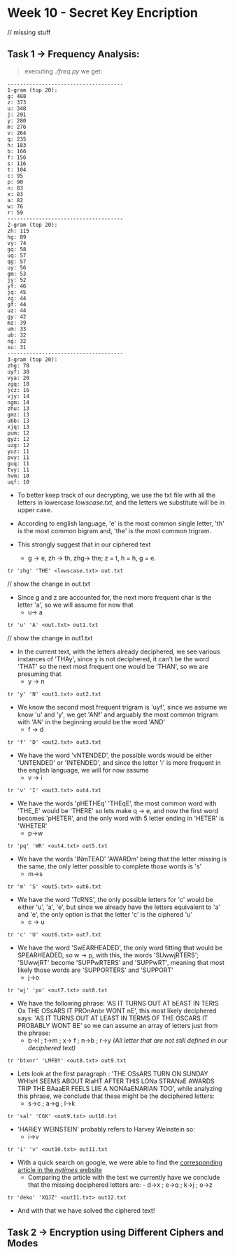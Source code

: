 # Week 10 - Secret Key Encription

// missing stuff


## Task 1 -> Frequency Analysis:

> executing *./freq.py* we get:

```console
-------------------------------------
1-gram (top 20):
g: 488
z: 373
u: 348
j: 291
y: 280
m: 276
v: 264
q: 235
h: 183
b: 166
f: 156
s: 116
t: 104
c: 95
p: 90
n: 83
x: 83
a: 82
w: 76
r: 59
-------------------------------------
2-gram (top 20):
zh: 115
hg: 89
vy: 74
gq: 58
uq: 57
qg: 57
uy: 56
gm: 53
jy: 52
yf: 46
jq: 45
zg: 44
gf: 44
uz: 44
gy: 42
mz: 39
um: 33
ub: 32
ng: 32
su: 31
-------------------------------------
3-gram (top 20):
zhg: 78
uyf: 30
vya: 20
zgq: 18
jcz: 16
vjy: 14
ngm: 14
zhu: 13
gmz: 13
ubb: 13
xjq: 13
pum: 12
gyz: 12
uzg: 12
yuz: 11
pvy: 11
guq: 11
tvy: 11
hvm: 10
uqf: 10
``` 

- To better keep track of our decrypting, we use the txt file with all the letters in lowercase *lowscase.txt*, and the letters we substitute will be in upper case.

- According to english language, 'e' is the most common single letter, 'th' is the most common bigram and, 'the' is the most common trigram.

- This strongly suggest that in our ciphered text 
  - g -> e, zh -> th, zhg-> the; z = t, h = h, g = e.

```console
tr 'zhg' 'THE' <lowscase.txt> out.txt
```

// show the change in out.txt 

- Since g and z are accounted for, the next more frequent char is the letter 'a', so we will assume for now that
  - u-> a

```console
tr 'u' 'A' <out.txt> out1.txt
```

// show the change in out1.txt

- In the current text, with the letters already deciphered, we see various instances of 'THAy', since y is not deciphered, it can't be the word 'THAT' so the next most frequent one would be 'THAN', so we are presuming that
  - y -> n

```console
tr 'y' 'N' <out1.txt> out2.txt
```

- We know the second most frequent trigram is 'uyf', since we assume we know 'u' and 'y', we get 'ANf' and arguably the most common trigram with 'AN' in the beginning would be the word 'AND'
  - f -> d

```console
tr 'f' 'D' <out2.txt> out3.txt
```

- We have the word 'vNTENDED', the possible words would be either 'UNTENDED' or 'INTENDED', and since the letter 'i' is more frequent in the english language, we will for now assume
  - v -> i

```console
tr 'v' 'I' <out3.txt> out4.txt
```

- We have the words 'pHETHEq' 'THEqE', the most common word with 'THE_E' would be 'THERE' so lets make q -> e, and now the first word becomes 'pHETER', and the only word with 5 letter ending in 'HETER' is 'WHETER'
  - p->w

```console
tr 'pq' 'WR' <out4.txt> out5.txt
```

- We have the words 'INmTEAD' 'AWARDm' being that the letter missing is the same, the only letter possible to complete those words is 's'
  - m->s

```console
tr 'm' 'S' <out5.txt> out6.txt
```

- We have the word 'TcRNS', the only possible letters for 'c' would be either 'u', 'a', 'e', but since we already have the letters equivalent to 'a' and 'e', the only option is that the letter 'c' is the ciphered 'u'
  - c -> u

```console
tr 'c' 'U' <out6.txt> out7.txt
```

- We have the word 'SwEARHEADED', the only word fitting that would be SPEARHEADED, so w -> p, with this, the words 'SUwwjRTERS'; 'SUwwjRT' become 'SUPPwRTERS' and 'SUPPwRT', meaning that most likely those words are 'SUPPORTERS' and 'SUPPORT'
  - j->o

```console
tr 'wj' 'po' <out7.txt> out8.txt
```

- We have the following phrase: 'AS IT TURNS OUT AT bEAST IN TERtS Ox THE OSsARS IT PROnAnbr WONT nE', this most likely deciphered says: 'AS IT TURNS OUT AT LEAST IN TERMS OF THE OSCARS IT PROBABLY WONT BE'
so we can assume an array of letters just from the phrase:
  - b->l ; t->m ; x-> f ; n->b ; r->y  *(All letter that are not still defined in our deciphered text)*

```console
tr 'btxnr' 'LMFBY' <out8.txt> out9.txt
```

- Lets look at the first paragraph : 'THE OSsARS TURN  ON SUNDAY WHIsH SEEMS ABOUT RIaHT AFTER THIS LONa STRANaE AWARDS TRIP THE BAaaER FEELS LIlE A NONAaENARIAN TOO', while analyzing this phrase, we conclude that these might be the deciphered letters:
  - s->c ; a->g ; l->k

```console
tr 'sal' 'CGK' <out9.txt> out10.txt
```

- 'HARiEY WEINSTEIN' probably refers to Harvey Weinstein so:
  - i->v

```console
tr 'i' 'v' <out10.txt> out11.txt
```

- With a quick search on google, we were able to find the [corresponding article in the *nytimes* website](https://www.nytimes.com/2018/03/01/movies/oscars-sunday-what-to-expect.html)
  - Comparing the article with the text we currently have we conclude that the missing deciphered letters are:
        - d->x  ; e->q ; k->j ; o->z

```console
tr 'deko' 'XQJZ' <out11.txt> out12.txt
```

- And with that we have solved the ciphered text!


## Task 2 -> Encryption using Different Ciphers and Modes

